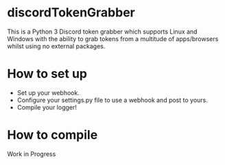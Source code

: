 # discordTokenGrabber
This is a Python 3 Discord token grabber which supports Linux and Windows with the ability to grab tokens from a multitude of apps/browsers whilst using no external packages.

# How to set up
* Set up your webhook.
* Configure your settings.py file to use a webhook and post to yours.
* Compile your logger!

# How to compile
Work in Progress
